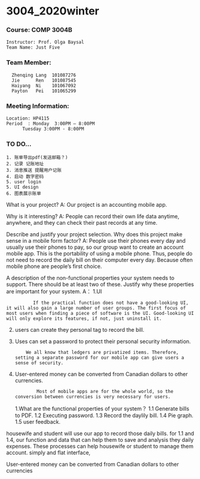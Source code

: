 # 3004_2020winter 

### Course: COMP 3004B</br>
	Instructor: Prof. Olga Baysal
	Team Name: Just Five
### Team Member:
      Zhenqing Lang  101087276
      Jie      Ren 	 101087545
      Haiyang  Ni	 101067092
      Payton   Pei	 101065299

### Meeting Information:
	Location: HP4115
	Period 	: Monday  3:00PM – 8:00PM
		  Tuesday 3:00PM - 8:00PM


### TO DO...
	1. 账单导出pdf(发送邮箱？)
	2. 记录 记账地址
	3. 消息推送 提醒用户记账
	4. 启动 数字密码
	5. user login
	5. UI design
	6. 图表展示账单
	
What is your project?
A: Our project is an accounting mobile app.

Why is it interesting?
A: People can record their own life data anytime, anywhere, and they can check their past records at any time.

Describe and justify your project selection. Why does this project make sense in a mobile form factor?
A: People use their phones every day and usually use their phones to pay, so our group want to create an account mobile app. This is the portability of using a mobile phone. Thus, people do not need to record the daily bill on their computer every day. Because  often mobile phone are people’s first choice. 



A description of the non-functional properties your system needs to support. There should be at
least two of these. Justify why these properties are important for your system.
A： 1.UI  
	
	
              If the practical function does not have a good-looking UI, it will also gain a large number of user groups. The first focus of most users when finding a piece of software is the UI. Good-looking UI will only explore its features, if not, just uninstall it.

2. users can create they personal tag to record the bill. 
3. Uses can set a password to protect their personal security information.

           We all know that ledgers are privatized items. Therefore, setting a separate password for our mobile app can give users a sense of security.
4. User-entered money can be converted from Canadian dollars to other currencies.

               Most of mobile apps are for the whole world, so the conversion between currencies is very necessary for users.

	1.What are the functional properties of your system？
	1.1 Generate bills to PDF. 
	1.2 Executing password.
	1.3 Record the daylily bill.
	1.4 Pie graph.
	1.5 user feedback.


housewife and student will use our app to record those daily bills. 
for 1.1 and 1.4, our function and data that can help them to save and analysis they daily expenses. 
These processes can help housewife or student to manage them account. simply and flat interface, 


User-entered money can be converted from Canadian dollars to other currencies

